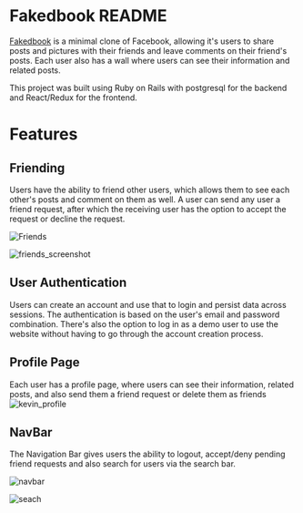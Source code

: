 # Fakedbook README

[Fakedbook](https://faked-book.herokuapp.com) is a minimal clone of Facebook, allowing it's users to share posts and pictures with their friends and leave comments on their friend's posts. Each user also has a wall where users can see their information and related posts.

This project was built using Ruby on Rails with postgresql for the backend and React/Redux for the frontend.

# Features

## Friending

Users have the ability to friend other users, which allows them to see each other's posts and comment on them as well. A user can send any user a friend request, after which the receiving user has the option to accept the request or decline the request.

![Friends](https://user-images.githubusercontent.com/32758132/61148123-effc9880-a492-11e9-9fee-17cc3a6c9170.png)

![friends_screenshot](https://user-images.githubusercontent.com/32758132/63617389-30752900-c59e-11e9-9178-1730f815f340.png)

## User Authentication

Users can create an account and use that to login and persist data across sessions. The authentication is based on the user's email and password combination. There's also the option to log in as a demo user to use the website without having to go through the account creation process. 

## Profile Page

Each user has a profile page, where users can see their information, related posts, and also send them a friend request or delete them as friends
![kevin_profile](https://user-images.githubusercontent.com/32758132/61148354-6c8f7700-a493-11e9-8ee4-f372cd6b8260.png)

## NavBar

The Navigation Bar gives users the ability to logout, accept/deny pending friend requests and also search for users via the search bar. 

![navbar](https://user-images.githubusercontent.com/32758132/61148408-90eb5380-a493-11e9-8b91-10dcd84f98ac.png)

![seach](https://user-images.githubusercontent.com/32758132/61148414-93e64400-a493-11e9-80b7-ec7c5c95adcf.png)







